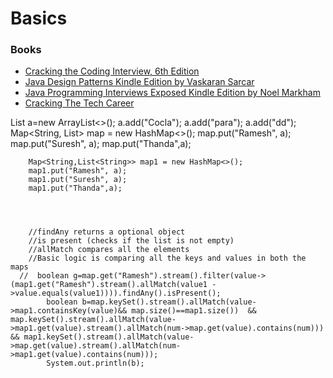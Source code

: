 # Basics

### Books
* [Cracking the Coding Interview, 6th Edition](https://panda-myvin.s3.ap-south-1.amazonaws.com/Cracking+the+Coding+Interview%2C+6th+Edition+189+Programming+Questions+and+Solutions.pdf)      
* [Java Design Patterns Kindle Edition by Vaskaran Sarcar ](https://panda-myvin.s3.ap-south-1.amazonaws.com/%5BJava+Design+Patterns+Kindle+Edition+by+Vaskaran+Sarcar+-+2016%5D.pdf)   
* [Java Programming Interviews Exposed Kindle Edition by Noel Markham ](https://panda-myvin.s3.ap-south-1.amazonaws.com/%5BJava+Programming+Interviews+Exposed+Kindle+Edition+by+Noel+Markham+-+2014%5D.pdf)  
* [Cracking The Tech Career](https://panda-myvin.s3.ap-south-1.amazonaws.com/cracking+the+tech+career.pdf)



List<String> a=new ArrayList<>();
a.add("Cocla");
a.add("para");
a.add("dd");
        Map<String, List<String>> map = new HashMap<>();
        map.put("Ramesh", a);
        map.put("Suresh", a);
        map.put("Thanda",a);

        Map<String,List<String>> map1 = new HashMap<>();
        map1.put("Ramesh", a);
        map1.put("Suresh", a);
        map1.put("Thanda",a);
      



        //findAny returns a optional object
        //is present (checks if the list is not empty)
        //allMatch compares all the elements
        //Basic logic is comparing all the keys and values in both the maps
      //  boolean g=map.get("Ramesh").stream().filter(value->(map1.get("Ramesh").stream().allMatch(value1 ->value.equals(value1)))).findAny().isPresent();
            boolean b=map.keySet().stream().allMatch(value->map1.containsKey(value)&& map.size()==map1.size())  && map.keySet().stream().allMatch(value->map1.get(value).stream().allMatch(num->map.get(value).contains(num))) && map1.keySet().stream().allMatch(value->map.get(value).stream().allMatch(num->map1.get(value).contains(num)));
            System.out.println(b);
